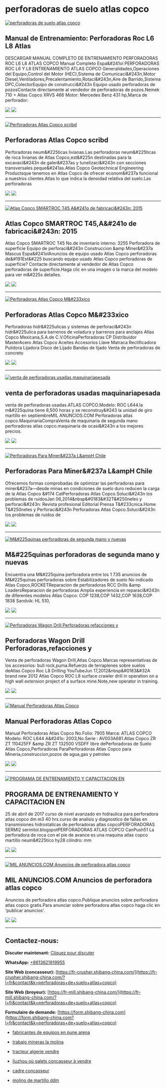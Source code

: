 # perforadoras de suelo atlas copco

<a href="https://swt.shibang-china.com/?l=fr&img&k=perforadoras+de+suelo+atlas+copco" target="_blank">![perforadoras de suelo atlas copco](http://static.shibang-china.com/all-800x300/137.jpg)</a>

## Manual de Entrenamiento: Perforadoras Roc L6 L8 Atlas
DESCARGAR MANUAL COMPLETO DE ENTRENAMIENTO PERFORADORAS ROC L6 L8 ATLAS COPCO Manual Completo Espa&#241ol PERFORADORAS ROC L6 Y L8 ENTRENAMIENTO ATLAS COPCO Generalidades,Operaciones del Equipo,Control del Motor (HEC),Sistema de Comunicaci&#243n,Motor Diesel,Ventiladores,Precalentamiento,Rotaci&#243n,Aire de Barrido,Sistema DPC,ColectorEquipo de construcci&#243n Equipo usado perforadoras de pozosContacte directamente al vendedor de perforadoras de pozos.Nemek 710 + Atlas Copco XRVS 466 Motor: Mercedes Benz 431 hp,Marca de perforador:


<a href="https://whatsapp.shibangsoft.com/WhatsApp.php" target="_blank" title="WhatsApp">![](http://static.shibang-china.com/icon/whatsapp.png)</a> <a href="https://swt.shibang-china.com/?l=fr&icon&k=perforadoras+de+suelo+atlas+copco" target="_blank">![](http://static.shibang-china.com/icon/chat-fr.png)</a>

---

<a href="https://swt.shibang-china.com/?l=fr&img&k=perforadoras+de+suelo+atlas+copco" target="_blank">![Perforadoras Atlas Copco scribd](http://static.shibang-china.com/all-800x300/1197.jpg)</a>

## Perforadoras Atlas Copco scribd
Perforadoras neum&#225ticas livianas.Las perforadoras neum&#225ticas de roca livianas de Atlas Copco,est&#225n destinadas para la excavaci&#243n de galer&#237as y tunelizaci&#243n con secciones transversales peque&#241as.Atlas Copco Geotechnical Engineering Productsque tenemos en Atlas Copco de ofrecer econom&#237a funcional a nuestros clientes.Atlas lo que indica la densidad relativa del suelo.Las perforadoras


<a href="https://whatsapp.shibangsoft.com/WhatsApp.php" target="_blank" title="WhatsApp">![](http://static.shibang-china.com/icon/whatsapp.png)</a> <a href="https://swt.shibang-china.com/?l=fr&icon&k=perforadoras+de+suelo+atlas+copco" target="_blank">![](http://static.shibang-china.com/icon/chat-fr.png)</a>

---

<a href="https://swt.shibang-china.com/?l=fr&img&k=perforadoras+de+suelo+atlas+copco" target="_blank">![Atlas Copco SMARTROC T45,A&#241o de fabricaci&#243n: 2015](http://static.shibang-china.com/all-800x300/1042.jpg)</a>

## Atlas Copco SMARTROC T45,A&#241o de fabricaci&#243n: 2015
Atlas Copco SMARTROC T45 No.de inventario interno: 3255 Perforadora de superficie Equipo de perforaci&#243n Construccion &amp Miner&#237a Mascus Espa&#241olAnuncios de equipo usado Atlas Copco perforadoras de&#191Est&#225 buscando equipo usado Atlas Copco perforadoras de superficie? Contacte directamente al vendedor de Atlas Copco perforadoras de superficie.Haga clic en una imagen o la marca del modelo para ver m&#225s detalles.


<a href="https://whatsapp.shibangsoft.com/WhatsApp.php" target="_blank" title="WhatsApp">![](http://static.shibang-china.com/icon/whatsapp.png)</a> <a href="https://swt.shibang-china.com/?l=fr&icon&k=perforadoras+de+suelo+atlas+copco" target="_blank">![](http://static.shibang-china.com/icon/chat-fr.png)</a>

---

<a href="https://swt.shibang-china.com/?l=fr&img&k=perforadoras+de+suelo+atlas+copco" target="_blank">![Perforadoras Atlas Copco M&#233xico](http://static.shibang-china.com/all-800x300/1351.jpg)</a>

## Perforadoras Atlas Copco M&#233xico
Perforadoras hidr&#225ulicas y sistemas de perforaci&#243n hidr&#225ulica para barrenos de voladura y barrenos para anclajes Atlas Copco Mexicana,S.A.de C.V.OficinaPerforadoras CP Distribuidor MasterAcero Atlas Copco Aceites Accesorios Llave Matraca Rectificadora Pulidora Lijadora Disco de Lijado Bandas de lijado Venta de perforadoras de concreto


<a href="https://whatsapp.shibangsoft.com/WhatsApp.php" target="_blank" title="WhatsApp">![](http://static.shibang-china.com/icon/whatsapp.png)</a> <a href="https://swt.shibang-china.com/?l=fr&icon&k=perforadoras+de+suelo+atlas+copco" target="_blank">![](http://static.shibang-china.com/icon/chat-fr.png)</a>

---

<a href="https://swt.shibang-china.com/?l=fr&img&k=perforadoras+de+suelo+atlas+copco" target="_blank">![venta de perforadoras usadas maquinariapesada](http://static.shibang-china.com/all-800x300/1375.jpg)</a>

## venta de perforadoras usadas maquinariapesada
venta de perforadoras usadas.ATLAS COPCO.Modelo: ROC L644.la m&#225quina tiene 8,500 horas y se reconstruy&#243 la unidad de giro martillo en septiembreMIL ANUNCIOS.COM Perforadoras atlas copco.MaquinariaCompraVenta de maquinaria de segunda mano perforadoras atlas copco.maquinaria de ocasi&#243n a los mejores precios.


<a href="https://whatsapp.shibangsoft.com/WhatsApp.php" target="_blank" title="WhatsApp">![](http://static.shibang-china.com/icon/whatsapp.png)</a> <a href="https://swt.shibang-china.com/?l=fr&icon&k=perforadoras+de+suelo+atlas+copco" target="_blank">![](http://static.shibang-china.com/icon/chat-fr.png)</a>

---

<a href="https://swt.shibang-china.com/?l=fr&img&k=perforadoras+de+suelo+atlas+copco" target="_blank">![Perforadoras Para Miner&#237a L&ampH Chile](http://static.shibang-china.com/all-800x300/491.jpg)</a>

## Perforadoras Para Miner&#237a L&ampH Chile
Ofrecemos formas comprobadas de optimizar las perforadoras para miner&#237a—desde minas en condiciones de suelo duro reducen la carga de la Atlas Copco &#174 CatPerforadoras Atlas Copco.Soluci&#243n los problemas de ruidosJan 06,2014&nbsp&#0183&#32T&#250neles y perforaci&#243n: Revista profesional Editorial Prensa T&#233cnica.Home T&#250neles y Perforaci&#243n Perforadoras Atlas Copco.Soluci&#243n los problemas de ruidos de


<a href="https://whatsapp.shibangsoft.com/WhatsApp.php" target="_blank" title="WhatsApp">![](http://static.shibang-china.com/icon/whatsapp.png)</a> <a href="https://swt.shibang-china.com/?l=fr&icon&k=perforadoras+de+suelo+atlas+copco" target="_blank">![](http://static.shibang-china.com/icon/chat-fr.png)</a>

---

<a href="https://swt.shibang-china.com/?l=fr&img&k=perforadoras+de+suelo+atlas+copco" target="_blank">![M&#225quinas perforadoras de segunda mano y nuevas](http://static.shibang-china.com/all-800x300/1236.jpg)</a>

## M&#225quinas perforadoras de segunda mano y nuevas
Encuentra una M&#225quina perforadora entre los 1 735 anuncios de M&#225quinas perforadoras sobre Estabilizadores de suelo No indicado Atlas Copco,ROCKETReparacion de perforadoras RCC Drills &amp LoadersReparacion de perforadoras Amplia experiencia en reparaci&#243n de diferentes modelos Atlas Copco: COP 1238,COP 1432,COP 1638,COP 1838 Sandvik: HL 510,


<a href="https://whatsapp.shibangsoft.com/WhatsApp.php" target="_blank" title="WhatsApp">![](http://static.shibang-china.com/icon/whatsapp.png)</a> <a href="https://swt.shibang-china.com/?l=fr&icon&k=perforadoras+de+suelo+atlas+copco" target="_blank">![](http://static.shibang-china.com/icon/chat-fr.png)</a>

---

<a href="https://swt.shibang-china.com/?l=fr&img&k=perforadoras+de+suelo+atlas+copco" target="_blank">![Perforadoras Wagon Drill Perforadoras,refacciones y](http://static.shibang-china.com/all-800x300/1354.jpg)</a>

## Perforadoras Wagon Drill Perforadoras,refacciones y
Venta de perforadoras Wagon Drill,Atlas Copco.Marcas representativas de los accesorios: bull rock,puma.Refuerzo de terraplenes sobre suelos deAtlas Copco Roc L8 Drilling YouTubeJun 17,2012&nbsp&#0183&#32A brand new 2012 Atlas Copco ROC L8 surface crawler drill in operation on a high wall extension project of a surface mine.Note,new operator in training.


<a href="https://whatsapp.shibangsoft.com/WhatsApp.php" target="_blank" title="WhatsApp">![](http://static.shibang-china.com/icon/whatsapp.png)</a> <a href="https://swt.shibang-china.com/?l=fr&icon&k=perforadoras+de+suelo+atlas+copco" target="_blank">![](http://static.shibang-china.com/icon/chat-fr.png)</a>

---

<a href="https://swt.shibang-china.com/?l=fr&img&k=perforadoras+de+suelo+atlas+copco" target="_blank">![Manual Perforadoras Atlas Copco](http://static.shibang-china.com/all-800x300/1411.jpg)</a>

## Manual Perforadoras Atlas Copco
Manual Perforadoras Atlas Copco No.Folio: 7905 Marca: ATLAS COPCO Modelo: ROC L644 A&#241o: 2003,No.Serie : AV003A681.Atlas Copco ZR ZT 110425FF &amp ZR ZT 132500 VSDFF libre dePerforadoras de Suelo Atlas Copco,Perforadoras ParaPerforadoras Atlas Copco para Mineria,construccion,pozos de agua,gas y petroleo


<a href="https://whatsapp.shibangsoft.com/WhatsApp.php" target="_blank" title="WhatsApp">![](http://static.shibang-china.com/icon/whatsapp.png)</a> <a href="https://swt.shibang-china.com/?l=fr&icon&k=perforadoras+de+suelo+atlas+copco" target="_blank">![](http://static.shibang-china.com/icon/chat-fr.png)</a>

---

<a href="https://swt.shibang-china.com/?l=fr&img&k=perforadoras+de+suelo+atlas+copco" target="_blank">![PROGRAMA DE ENTRENAMIENTO Y CAPACITACION EN](http://static.shibang-china.com/all-800x300/351.jpg)</a>

## PROGRAMA DE ENTRENAMIENTO Y CAPACITACION EN
25 de abril de 2017 curso de nivel avanzado en hidraulica para perforadora atlas copco dm m3 40 hrs.curso de analisis y diagnostico de fallas en transmisiones hidrostaticas de perforadoras atlas copcoPERFORADORAS SERMI2 sermitol.blogspotPERFORADORAS ATLAS COPCO CanPush51 La perforadora de roca con el pie de avance es una maquina atlas copco martillo neum&#225tico hy28 cilindro: mm


<a href="https://whatsapp.shibangsoft.com/WhatsApp.php" target="_blank" title="WhatsApp">![](http://static.shibang-china.com/icon/whatsapp.png)</a> <a href="https://swt.shibang-china.com/?l=fr&icon&k=perforadoras+de+suelo+atlas+copco" target="_blank">![](http://static.shibang-china.com/icon/chat-fr.png)</a>

---

<a href="https://swt.shibang-china.com/?l=fr&img&k=perforadoras+de+suelo+atlas+copco" target="_blank">![MIL ANUNCIOS.COM Anuncios de perforadora atlas copco](http://static.shibang-china.com/all-800x300/762.jpg)</a>

## MIL ANUNCIOS.COM Anuncios de perforadora atlas copco
Anuncios de perforadora atlas copco.Publique anuncios sobre perforadora atlas copco gratis.Para anunciar sobre perforadora atlas copco haga clic en 'publicar anuncios'.

<a href="https://whatsapp.shibangsoft.com/WhatsApp.php" target="_blank" title="WhatsApp">![](http://static.shibang-china.com/icon/whatsapp.png)</a> <a href="https://swt.shibang-china.com/?l=fr&icon&k=perforadoras+de+suelo+atlas+copco" target="_blank">![](http://static.shibang-china.com/icon/chat-fr.png)</a>

---
## Contactez-nous:

**Discuter maintenant:** [Cliquez pour discuter](https://swt.shibang-china.com?l=fr&contact&k=perforadoras+de+suelo+atlas+copco)

**WhatsApp:**  [+8613621919955](https://whatsapp.shibangsoft.com/WhatsApp.php)

**Site Web (concasseur):** [https://fr-crusher.shibang-china.com/](https://fr-crusher.shibang-china.com/?l=fr&contact&k=perforadoras+de+suelo+atlas+copco)

**Site Web (broyeur):** [https://fr-mill.shibang-china.com/](https://fr-mill.shibang-china.com/?l=fr&contact&k=perforadoras+de+suelo+atlas+copco)

**Formulaire de demande:** [https://form.shibang-china.com](https://form.shibang-china.com?l=fr&contact&k=perforadoras+de+suelo+atlas+copco)

* [fabricantes de equipos en pune arena](../63/fabricantes%20de%20equipos%20en%20pune%20arena.md)

* [trabajo mineras la molina](../63/trabajo%20mineras%20la%20molina.md)

* [tracteur algerie vendre](../61/tracteur%20algerie%20vendre.md)

* [liuzhou où galets concasseur à vendre](../65/liuzhou%20o%C3%B9%20galets%20concasseur%20%C3%A0%20vendre.md)

* [cadre concasseur](../65/cadre%20concasseur.md)

* [molino de martillo ddm](../64/molino%20de%20martillo%20ddm.md)